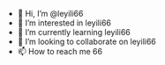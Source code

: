 - 👋 Hi, I’m @leyili66
- 👀 I’m interested in leyili66
- 🌱 I’m currently learning leyili66
- 💞️ I’m looking to collaborate on leyili66  
- 📫 How to reach me 66

<!---
leyili66/leyili66 is a ✨ special ✨ repository because its `README.md` (this file) appears on your GitHub profile.
You can click the Preview link to take a look at your changes.
--->
